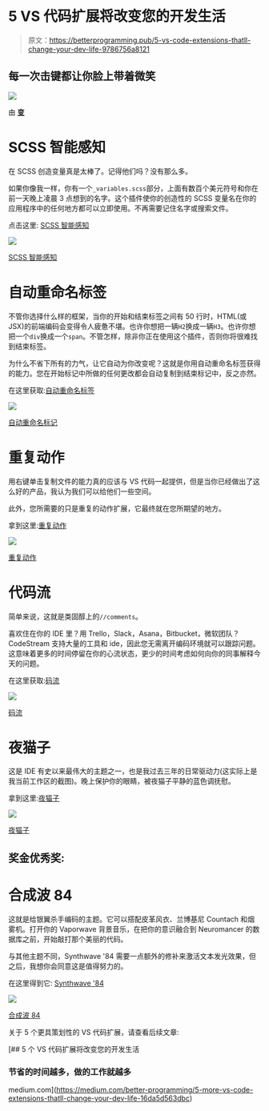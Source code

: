 # 5 VS 代码扩展将改变您的开发生活

> 原文：<https://betterprogramming.pub/5-vs-code-extensions-thatll-change-your-dev-life-9786756a8121>

## 每一次击键都让你脸上带着微笑

![](img/e1332c075620614c35f399660214d30b.png)

由 [**变**](https://beeple-crap.com)

# **SCSS 智能感知**

在 SCSS 创造变量真是太棒了。记得他们吗？没有那么多。

如果你像我一样，你有一个`_variables.scss`部分，上面有数百个美元符号和你在前一天晚上凌晨 3 点想到的名字。这个插件使你的创造性的 SCSS 变量名在你的应用程序中的任何地方都可以立即使用。不再需要记住名字或搜索文件。

点击这里: [SCSS 智能感知](https://marketplace.visualstudio.com/items?itemName=mrmlnc.vscode-scss)

![](img/c7233717f21f39f7e1044b344ee2d86b.png)

[SCSS 智能感知](https://marketplace.visualstudio.com/items?itemName=mrmlnc.vscode-scss)

# **自动重命名标签**

不管你选择什么样的框架，当你的开始和结束标签之间有 50 行时，HTML(或 JSX)的前端编码会变得令人疲惫不堪。也许你想把一辆`H2`换成一辆`H3`。也许你想把一个`div`换成一个`span`。不管怎样，除非你正在使用这个插件，否则你将很难找到结束标签。

为什么不省下所有的力气，让它自动为你改变呢？这就是你用自动重命名标签获得的能力。您在开始标记中所做的任何更改都会自动复制到结束标记中，反之亦然。

在这里获取:[自动重命名标签](https://marketplace.visualstudio.com/items?itemName=formulahendry.auto-rename-tag)

![](img/c53ccf36bd9fc5dde12b1d12f003d2a8.png)

[自动重命名标记](https://marketplace.visualstudio.com/items?itemName=formulahendry.auto-rename-tag)

# **重复动作**

用右键单击复制文件的能力真的应该与 VS 代码一起提供，但是当你已经做出了这么好的产品，我认为我们可以给他们一些空间。

此外，您所需要的只是重复的动作扩展，它最终就在您所期望的地方。

拿到这里:[重复动作](https://marketplace.visualstudio.com/items?itemName=mrmlnc.vscode-duplicate)

![](img/1e3864bfc100e049f061aeda36c03b2d.png)

[重复动作](https://marketplace.visualstudio.com/items?itemName=mrmlnc.vscode-duplicate)

# 代码流

简单来说，这就是类固醇上的`//comments`。

喜欢住在你的 IDE 里？用 Trello，Slack，Asana，Bitbucket，微软团队？CodeStream 支持大量的工具和 ide，因此您无需离开编码环境就可以跟踪问题。这意味着更多的时间停留在你的心流状态，更少的时间考虑如何向你的同事解释今天的问题。

在这里获取:[码流](https://marketplace.visualstudio.com/items?itemName=CodeStream.codestream)

![](img/cedee37307bbc8ef71d3ecd5e8becc99.png)

[码流 ](https://marketplace.visualstudio.com/items?itemName=CodeStream.codestream)

# **夜猫子**

这是 IDE 有史以来最伟大的主题之一，也是我过去三年的日常驱动力(这实际上是我当前工作区的截图)。晚上保护你的眼睛，被夜猫子平静的蓝色调抚慰。

拿到这里:[夜猫子](https://marketplace.visualstudio.com/items?itemName=sdras.night-owl)

![](img/baac0eff8b5457e365054e4613be2f4d.png)

[夜猫子](https://marketplace.visualstudio.com/items?itemName=sdras.night-owl)

## **奖金优秀奖:**

# **合成波 84**

这就是给银翼杀手编码的主题。它可以搭配皮革风衣、兰博基尼 Countach 和烟雾机。打开你的 Vaporwave 背景音乐，在把你的意识融合到 Neuromancer 的数据库之前，开始敲打那个美丽的代码。

与其他主题不同，Synthwave '84 需要一点额外的修补来激活文本发光效果，但之后，我想你会同意这是值得努力的。

在这里得到它: [Synthwave '84](https://marketplace.visualstudio.com/items?itemName=RobbOwen.synthwave-vscode)

![](img/e62568f8a28e9e53be7623edaafe48a7.png)

[合成波 84](https://marketplace.visualstudio.com/items?itemName=RobbOwen.synthwave-vscode)

关于 5 个更具策划性的 VS 代码扩展，请查看后续文章:

[](https://medium.com/better-programming/5-more-vs-code-extensions-thatll-change-your-dev-life-16da5d563dbc) [## 5 个 VS 代码扩展将改变您的开发生活

### 节省的时间越多，做的工作就越多

medium.com](https://medium.com/better-programming/5-more-vs-code-extensions-thatll-change-your-dev-life-16da5d563dbc)